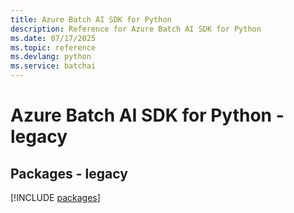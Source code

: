 ```yaml
---
title: Azure Batch AI SDK for Python
description: Reference for Azure Batch AI SDK for Python
ms.date: 07/17/2025
ms.topic: reference
ms.devlang: python
ms.service: batchai
---
```

# Azure Batch AI SDK for Python - legacy
## Packages - legacy
[!INCLUDE [packages](batch-ai-index.md)]